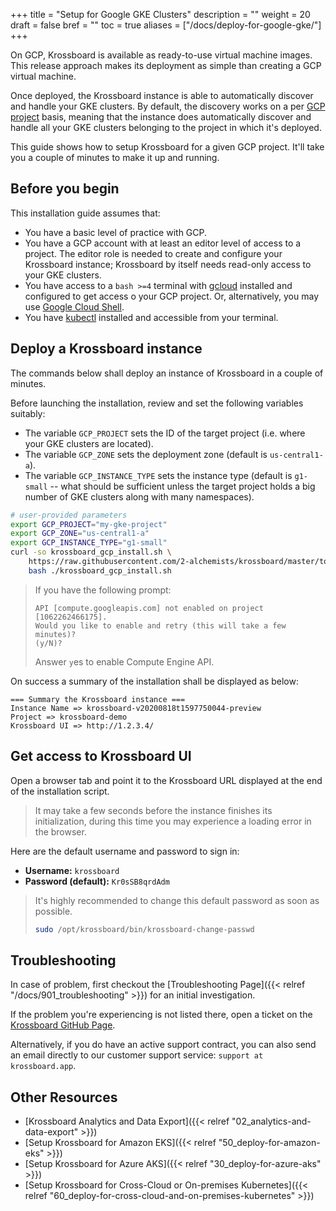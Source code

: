 +++
title = "Setup for Google GKE Clusters"
description = ""
weight = 20
draft = false
bref = ""
toc = true
aliases = ["/docs/deploy-for-google-gke/"]
+++

On GCP, Krossboard is available as ready-to-use virtual machine images. This release approach makes its deployment as simple than creating a GCP virtual machine.

Once deployed, the Krossboard instance is able to automatically discover and handle your GKE clusters. By default, the discovery works on a per [GCP project](https://cloud.google.com/resource-manager/docs/creating-managing-projects) basis, meaning that the instance does automatically discover and handle all your GKE clusters belonging to the project in which it's deployed.

This guide shows how to setup Krossboard for a given GCP project. It'll take you a couple of minutes to make it up and running.

## Before you begin
This installation guide assumes that:

* You have a basic level of practice with GCP.
* You have a GCP account with at least an editor level of access to a project. The editor role is needed to create and configure your Krossboard instance; Krossboard by itself needs read-only access to your GKE clusters.
* You have access to a `bash >=4` terminal with [gcloud](https://cloud.google.com/sdk) installed and configured to get access o your GCP project. Or, alternatively, you may use [Google Cloud Shell](https://cloud.google.com/shell).
* You have [kubectl](https://kubernetes.io/fr/docs/tasks/tools/install-kubectl/) installed and accessible from your terminal.

## Deploy a Krossboard instance
The commands below shall deploy an instance of Krossboard in a couple of minutes.

Before launching the installation, review and set the following variables suitably:
  * The variable `GCP_PROJECT` sets the ID of the target project (i.e. where your GKE clusters are located).
  * The variable `GCP_ZONE` sets the deployment zone (default is `us-central1-a`). 
  * The variable `GCP_INSTANCE_TYPE` sets the instance type (default is `g1-small` -- what should be sufficient unless the target project holds a big number of GKE clusters along with many namespaces).

```bash
# user-provided parameters
export GCP_PROJECT="my-gke-project"
export GCP_ZONE="us-central1-a"
export GCP_INSTANCE_TYPE="g1-small" 
curl -so krossboard_gcp_install.sh \
    https://raw.githubusercontent.com/2-alchemists/krossboard/master/tooling/setup/krossboard_gcp_install.sh && \
    bash ./krossboard_gcp_install.sh
```

> If you have the following prompt:
> ```
> API [compute.googleapis.com] not enabled on project [1062262466175]. 
> Would you like to enable and retry (this will take a few minutes)? 
> (y/N)?
> ```
>  Answer `y`es to enable Compute Engine API.

On success a summary of the installation shall be displayed as below:
```
=== Summary the Krossboard instance ===
Instance Name => krossboard-v20200818t1597750044-preview
Project => krossboard-demo
Krossboard UI => http://1.2.3.4/
```

## Get access to Krossboard UI
Open a browser tab and point it to the Krossboard URL displayed at the end of the installation script. 

> It may take a few seconds before the instance finishes its initialization, during this time you may experience a loading error in the browser.

Here are the default username and password to sign in:

* **Username:** `krossboard`
* **Password (default):** `Kr0sSB8qrdAdm`

> It's highly recommended to change this default password as soon as possible. 
> ```bash
> sudo /opt/krossboard/bin/krossboard-change-passwd
> ```

## Troubleshooting
In case of problem, first checkout the [Troubleshooting Page]({{< relref "/docs/901_troubleshooting" >}}) for an initial investigation.

If the problem you're experiencing is not listed there, open a ticket on the [Krossboard GitHub Page](https://github.com/2-alchemists/krossboard/issues).

Alternatively, if you do have an active support contract, you can also send an email directly to our customer support service: `support at krossboard.app`.

## Other Resources
* [Krossboard Analytics and Data Export]({{< relref "02_analytics-and-data-export" >}})
* [Setup Krossboard for Amazon EKS]({{< relref "50_deploy-for-amazon-eks" >}})
* [Setup Krossboard for Azure AKS]({{< relref "30_deploy-for-azure-aks" >}})
* [Setup Krossboard for Cross-Cloud or On-premises Kubernetes]({{< relref "60_deploy-for-cross-cloud-and-on-premises-kubernetes" >}})
